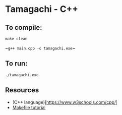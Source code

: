 # Tamagachi - C++

## To compile:
`make clean`

~`g++ main.cpp -o tamagachi.exe`~

## To run:
`./tamagachi.exe`

## Resources
* (C++ language)[https://www.w3schools.com/cpp/]
* [Makefile tutorial](https://www.youtube.com/watch?v=6Gw1rNyTJWA)
